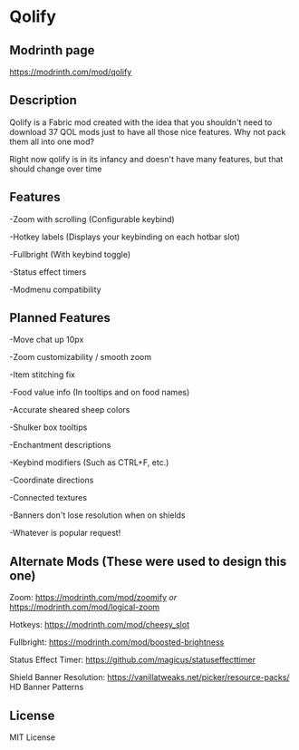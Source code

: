 # Qolify

## Modrinth page

https://modrinth.com/mod/qolify

## Description

Qolify is a Fabric mod created with the idea that you shouldn't need to download 37 QOL mods just to have all those nice features. Why not pack them all into one mod?

Right now qolify is in its infancy and doesn't have many features, but that should change over time

## Features
-Zoom with scrolling (Configurable keybind)

-Hotkey labels (Displays your keybinding on each hotbar slot)

-Fullbright (With keybind toggle)

-Status effect timers

-Modmenu compatibility

## Planned Features

-Move chat up 10px

-Zoom customizability / smooth zoom

-Item stitching fix

-Food value info (In tooltips and on food names)

-Accurate sheared sheep colors

-Shulker box tooltips

-Enchantment descriptions

-Keybind modifiers (Such as CTRL+F, etc.)

-Coordinate directions

-Connected textures

-Banners don't lose resolution when on shields

-Whatever is popular request!

## Alternate Mods (These were used to design this one)
Zoom: https://modrinth.com/mod/zoomify *or* https://modrinth.com/mod/logical-zoom

Hotkeys: https://modrinth.com/mod/cheesy_slot

Fullbright: https://modrinth.com/mod/boosted-brightness

Status Effect Timer: https://github.com/magicus/statuseffecttimer

Shield Banner Resolution: https://vanillatweaks.net/picker/resource-packs/ HD Banner Patterns

## License
MIT License